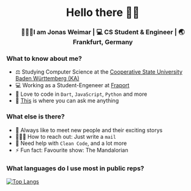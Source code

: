 <div align="center">
  <h1>Hello there ✌🏽</h1>
</div>

<div align="center">
  <h3> 🙆🏼‍♂️I am Jonas Weimar | 💻 CS Student & Engineer | 🌏 Frankfurt, Germany </h3>
</div>


### What to know about me?
- ⚖️ Studying Computer Science at the <a href="https://www.karlsruhe.dhbw.de/startseite.html" target="_blank">Cooperative State University Baden Württemberg (KA)</a>
- 💻 Working as a Student-Engeneer at <a href="https://www.fraport.de" target="_blank">Fraport</a>
- 🌱 Love to code in `Dart`, `JavaScript`, `Python` and more
- 🚀 [This](https://www.instagram.com/jonascodes/) is where you can ask me anything

### What else is there?
- 💭 Always like to meet new people and their exciting storys
- 🙋🏼‍♂️ How to reach out: Just write a `mail`
- 🥴 Need help with `Clean Code`, and a lot more
- ⚡ Fun fact: Favourite show: The Mandalorian

<!--
**jonas-weimar/jonas-weimar** is a ✨ _special_ ✨ repository because its `README.md` (this file) appears on your GitHub profile.
-->

### What languages do I use most in public reps?
[![Top Langs](https://github-readme-stats.vercel.app/api/top-langs/?username=jonas-weimar&layout=compact)](https://github.com/anuraghazra/github-readme-stats)
